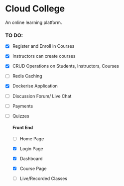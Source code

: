 # Cloud College

An online learning platform.

### TO DO:

- [X] Register and Enroll in Courses
- [X] Instructors can create courses 
- [X] CRUD Operations on Students, Instructors, Courses
- [ ] Redis Caching
- [X] Dockerise Application
- [ ] Discussion Forum/ Live Chat
- [ ] Payments
- [ ] Quizzes
  
  #### Front End
  - [ ] Home Page
  - [X] Login Page
  - [X] Dashboard
  - [X] Course Page
  - [ ] Live/Recorded Classes

